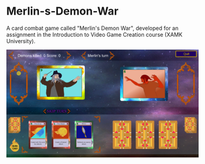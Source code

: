 # Merlin-s-Demon-War

A card combat game called "Merlin's Demon War", developed for an assignment in the Introduction to Video Game Creation course (XAMK University).

![alt text](https://github.com/cezara98t/Merlin-s-Demon-War/blob/main/Gameplay.png)
